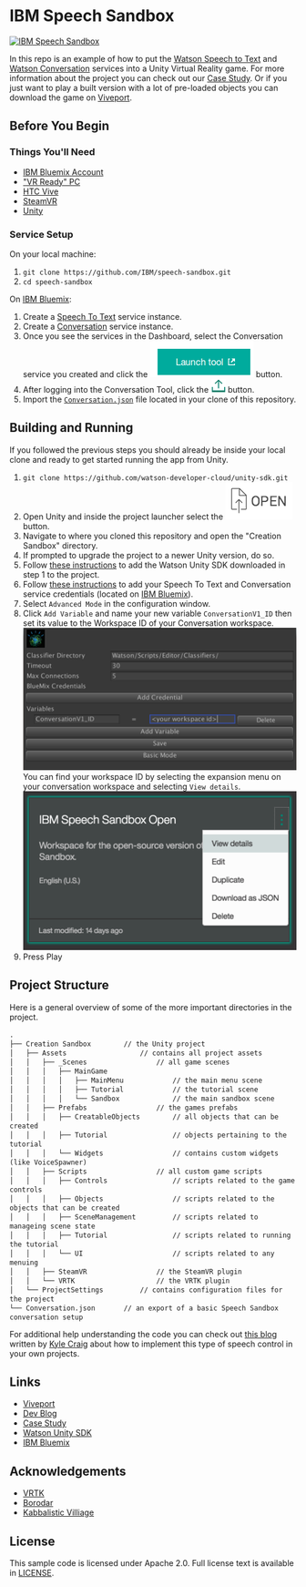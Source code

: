 # IBM Speech Sandbox

[![IBM Speech Sandbox](http://img.youtube.com/vi/FlMvLDw6cYc/0.jpg)](http://www.youtube.com/watch?v=FlMvLDw6cYc)

In this repo is an example of how to put the [Watson Speech to Text](https://www.ibm.com/watson/developercloud/speech-to-text.html) and [Watson Conversation](https://www.ibm.com/watson/developercloud/conversation.html) services into a Unity Virtual Reality game. For more information about the project you can check out our [Case Study](https://www.ibm.com/innovation/milab/work/speech-sandbox/). Or if you just want to play a built version with a lot of pre-loaded objects you can download the game on [Viveport](https://www.viveport.com/apps/bbde0cff-98c1-4117-acd8-e808ded515ca).

## Before You Begin
### Things You'll Need

* [IBM Bluemix Account](https://console.ng.bluemix.net/registration/)
* ["VR Ready" PC](https://www.vive.com/us/ready/)
* [HTC Vive](https://www.vive.com/us/product/)
* [SteamVR](http://store.steampowered.com/steamvr)
* [Unity](https://unity3d.com/get-unity/download)

### Service Setup

On your local machine:
1. `git clone https://github.com/IBM/speech-sandbox.git`
2. `cd speech-sandbox`

On [IBM Bluemix](https://console.ng.bluemix.net/):
1. Create a [Speech To Text](https://console.ng.bluemix.net/catalog/speech-to-text/) service instance.
2. Create a [Conversation](https://console.ng.bluemix.net/catalog/services/conversation/) service instance.
3. Once you see the services in the Dashboard, select the Conversation service you created and click the !["Launch Tool"](/readme_img/workspace_launch.png?raw=true) button.
4. After logging into the Conversation Tool, click the !["Import"](/readme_img/import_icon.png?raw=true) button.
5. Import the [`Conversation.json`](Conversation.json) file located in your clone of this repository.

## Building and Running

If you followed the previous steps you should already be inside your local clone and ready to get started running the app from Unity.

1. `git clone https://github.com/watson-developer-cloud/unity-sdk.git`
2. Open Unity and inside the project launcher select the ![Open](/readme_img/unity_open.png?raw=true) button.
3. Navigate to where you cloned this repository and open the "Creation Sandbox" directory.
4. If prompted to upgrade the project to a newer Unity version, do so.
5. Follow [these instructions](https://github.com/watson-developer-cloud/unity-sdk#getting-the-watson-sdk-and-adding-it-to-unity) to add the Watson Unity SDK downloaded in step 1 to the project.
6. Follow [these instructions](https://github.com/watson-developer-cloud/unity-sdk#configuring-your-service-credentials) to add your Speech To Text and Conversation service credentials (located on [IBM Bluemix](https://console.ng.bluemix.net/)).
7. Select `Advanced Mode` in the configuration window.
8. Click `Add Variable` and name your new variable `ConversationV1_ID` then set its value to the Workspace ID of your Conversation workspace.
    ![Variable Configuration Example](/readme_img/add_variable.png?raw=true)
 You can find your workspace ID by selecting the expansion menu on your conversation workspace and selecting `View details`.
    ![View Details Location](/readme_img/workspace_details.png?raw=true)
9. Press Play

## Project Structure

Here is a general overview of some of the more important directories in the project.

```
.
├── Creation Sandbox        // the Unity project
│   ├── Assets                  // contains all project assets
│   │   ├── _Scenes                 // all game scenes
│   │   │   ├── MainGame
│   │   │   │   ├── MainMenu            // the main menu scene
│   │   │   │   ├── Tutorial            // the tutorial scene
│   │   │   │   └── Sandbox             // the main sandbox scene
│   │   ├── Prefabs                 // the games prefabs
│   │   │   ├── CreatableObjects        // all objects that can be created
│   │   │   ├── Tutorial                // objects pertaining to the tutorial
│   │   │   └── Widgets                 // contains custom widgets (like VoiceSpawner)
│   │   ├── Scripts                 // all custom game scripts
│   │   │   ├── Controls                // scripts related to the game controls
│   │   │   ├── Objects                 // scripts related to the objects that can be created
│   │   │   ├── SceneManagement         // scripts related to manageing scene state
│   │   │   ├── Tutorial                // scripts related to running the tutorial
│   │   │   └── UI                      // scripts related to any menuing 
│   │   ├── SteamVR                 // the SteamVR plugin
│   │   └── VRTK                    // the VRTK plugin
│   └── ProjectSettings         // contains configuration files for the project
└── Conversation.json       // an export of a basic Speech Sandbox conversation setup
```

For additional help understanding the code you can check out [this blog](https://www.ibm.com/innovation/milab/watson-speech-virtual-reality-unity/) written by [Kyle Craig](https://twitter.com/thekylecraig) about how to implement this type of speech control in your own projects.

## Links
* [Viveport](https://www.viveport.com/apps/bbde0cff-98c1-4117-acd8-e808ded515ca)
* [Dev Blog](https://www.ibm.com/innovation/milab/watson-speech-virtual-reality-unity/)
* [Case Study](https://www.ibm.com/innovation/milab/work/speech-sandbox/)
* [Watson Unity SDK](https://github.com/watson-developer-cloud/unity-sdk)
* [IBM Bluemix](https://www.ibm.com/cloud-computing/bluemix/)

## Acknowledgements
* [VRTK](https://github.com/thestonefox/VRTK)
* [Borodar](http://www.borodar.com/)
* [Kabbalistic Villiage](https://soundcloud.com/kabbalisticvillage)

## License
This sample code is licensed under Apache 2.0. Full license text is available in [LICENSE](LICENSE).

